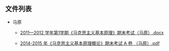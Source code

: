 

## 文件列表

- 马原

    - [2011—2012 学年第1学期《马克思主义基本原理》期末考试（马原）.docx](https://github.com/bjut-swift/BJUT-Helper/raw/master/%E9%A9%AC%E5%8E%9F/2011%E2%80%942012%20%E5%AD%A6%E5%B9%B4%E7%AC%AC1%E5%AD%A6%E6%9C%9F%E3%80%8A%E9%A9%AC%E5%85%8B%E6%80%9D%E4%B8%BB%E4%B9%89%E5%9F%BA%E6%9C%AC%E5%8E%9F%E7%90%86%E3%80%8B%E6%9C%9F%E6%9C%AB%E8%80%83%E8%AF%95%EF%BC%88%E9%A9%AC%E5%8E%9F%EF%BC%89.docx)

    - [2014-2015 年《马克思主义基本原理概论》期末考试 A 卷 （马原）.pdf](https://github.com/bjut-swift/BJUT-Helper/raw/master/%E9%A9%AC%E5%8E%9F/2014-2015%20%E5%B9%B4%E3%80%8A%E9%A9%AC%E5%85%8B%E6%80%9D%E4%B8%BB%E4%B9%89%E5%9F%BA%E6%9C%AC%E5%8E%9F%E7%90%86%E6%A6%82%E8%AE%BA%E3%80%8B%E6%9C%9F%E6%9C%AB%E8%80%83%E8%AF%95%20A%20%E5%8D%B7%20%EF%BC%88%E9%A9%AC%E5%8E%9F%EF%BC%89.pdf)

